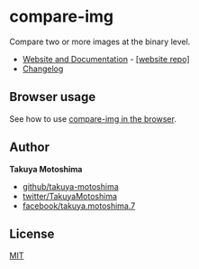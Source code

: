 # compare-img

Compare two or more images at the binary level.

* <a href="https://takuya-motoshima.github.io/js-scissor/" target="_blank">Website and Documentation</a> - <a href="https://github.com/takuya-motoshima/compare-img" target="_blank">[website repo]</a>
* <a href="https://github.com/takuya-motoshima/compare-img/blob/main/CHANGELOG.md" target="_blank">Changelog</a>

## Browser usage
See how to use [compare-img in the browser](https://github.com/takuya-motoshima/compare-img/tree/main/browser-examples).

## Author

**Takuya Motoshima**

* [github/takuya-motoshima](https://github.com/takuya-motoshima)
* [twitter/TakuyaMotoshima](https://twitter.com/TakuyaMotoshima)
* [facebook/takuya.motoshima.7](https://www.facebook.com/takuya.motoshima.7)

## License

[MIT](LICENSE)